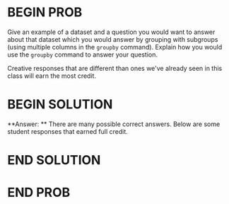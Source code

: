 # BEGIN PROB

Give an example of a dataset and a question you would want to answer about that dataset which you would answer by grouping with subgroups (using multiple columns in the `groupby` command). Explain how you would use the `groupby` command to answer your question.

Creative responses that are different than ones we've already seen in this class will earn the most credit.

# BEGIN SOLUTION

**Answer: ** There are many possible correct answers. Below are some student responses that earned full credit.



# END SOLUTION

# END PROB